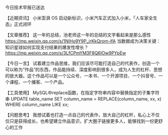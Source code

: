 今日技术早报已送达

【近期资讯】
小米澎湃 OS 启动新标识，小米汽车正式加入小米，「人车家全生态」正式闭环

【文章推荐】
这一年的总结，池老师这一年的总结的文字看起来是那么感性
https://mp.weixin.qq.com/s/1NIHo9Y9P_irKkQrom-ifA
当数据成为决策关键：知识星球如何实现支付结果的爆发性增长？
https://mp.weixin.qq.com/s/3LfCPmYM3F8Q6IOw9PYpEw

【今日一言】
试着建立作品思维，我们应该尽可能打造自己的代表作，创造一个可以称为“作品”的东西，作品能持续、深度影响到很多人，成为人生的杠杆、思想的放大器。这个作品可以是一个公众号、一本书、一个开源项目、一个抖音号、一个课程、一个播客、一个产品。

【工具使用】
MySQL中replace函数，在指定字符串内容中替换指定的子集字符串
UPDATE table_name SET column_name = REPLACE(column_name, xx, x) WHERE column_name LIKE xx;

【问题思考】
我想试着也打造一点自己的代表作，放大自己的杠杆，私心上不仅仅只是获得成长，也希望建立作品意识，扩大圈子链接更多人，能够找到一份更舒心的工作